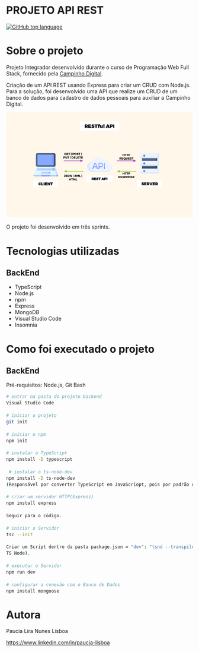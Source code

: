 # PROJETO API REST

[![GitHub top language](https://img.shields.io/github/languages/top/paucinha/projeto-api)](https://github.com/Paucinha/projeto-api/blob/master/LICENSE)

# Sobre o projeto

Projeto Integrador desenvolvido durante o curso de Programação Web Full Stack, fornecido pela [Campinho Digital](https://www.campinhodigital.org/).

Criação de um  API REST usando Express para criar um CRUD com Node.js. Para a solução, foi desenvolvido uma API que realize um CRUD de um banco de dados para cadastro de dados pessoais para auxiliar a Campinho Digital.

![API](https://github.com/Paucinha/assets/blob/master/apiP.png?raw=true)

O projeto foi desenvolvido em três sprints.

# Tecnologias utilizadas

## BackEnd

- TypeScript
- Node.js
- npm
- Express
- MongoDB
- Visual Studio Code
- Insomnia

# Como foi executado o projeto

## BackEnd
Pré-requisitos: Node.js, Git Bash

```bash
# entrar na pasta do projeto backend
Visual Studio Code

# iniciar o projeto
git init

# iniciar o npm
npm init

# instalar o TypeScript
npm install -D typescript

 # instalar o ts-node-dev
npm install -D ts-node-dev
(Responsável por converter TypeScript em JavaScriopt, pois por padrão o Node.js só entende JavaScript).

# criar um servidor HTTP(Express)
npm install express

Seguir para o código.

# iniciar o Servidor
tsc --init

Criar um Script dentro da pasta package.json = "dev": "tsnd --transpile-only --respawn --ignore-watch node_modules src/server.ts", (esse comando esta na documentação 
TS Node).

# executar o Servidor
npm run dev

# configurar a conexão com o Banco de Dados
npm install mongoose
```

# Autora

Paucia Lira Nunes Lisboa

https://www.linkedin.com/in/paucia-lisboa
